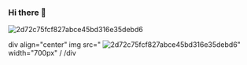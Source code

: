 ### Hi there 👋

![2d72c75fcf827abce45bd316e35debd6](https://user-images.githubusercontent.com/86614864/136627982-bea53262-14eb-4738-aa52-b0f641ad114d.jpg)


div align="center"
img src="
![2d72c75fcf827abce45bd316e35debd6](https://user-images.githubusercontent.com/86614864/136627982-bea53262-14eb-4738-aa52-b0f641ad114d.jpg)" width="700px" /
/div
